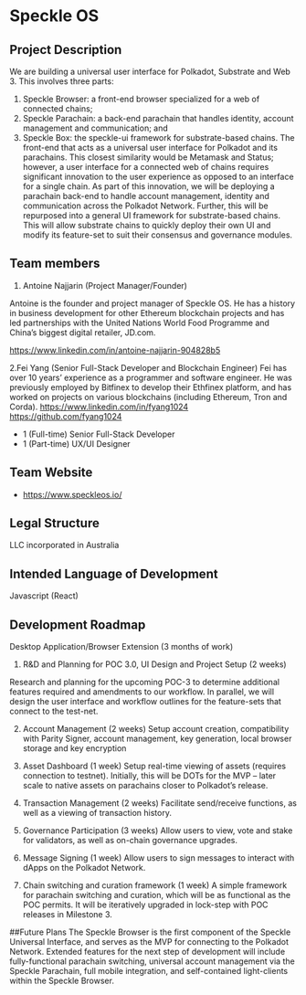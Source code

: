 # Speckle OS

## Project Description

We are building a universal user interface for Polkadot, Substrate and Web 3. This involves three parts:
1.	Speckle Browser: a front-end browser specialized for a web of connected chains;
2.	Speckle Parachain: a back-end parachain that handles identity, account management and communication; and
3.	Speckle Box: the speckle-ui framework for substrate-based chains.
The front-end that acts as a universal user interface for Polkadot and its parachains. This closest similarity would be Metamask and Status; however, a user interface for a connected web of chains requires significant innovation to the user experience as opposed to an interface for a single chain. As part of this innovation, we will be deploying a parachain back-end to handle account management, identity and communication across the Polkadot Network. Further, this will be repurposed into a general UI framework for substrate-based chains. This will allow substrate chains to quickly deploy their own UI and modify its feature-set to suit their consensus and governance modules.

## Team members
1. Antoine Najjarin (Project Manager/Founder)

  Antoine is the founder and project manager of Speckle OS. He has a history in business development for other Ethereum blockchain projects and has led partnerships with the United Nations World Food Programme and China’s biggest digital retailer, JD.com.

  https://www.linkedin.com/in/antoine-najjarin-904828b5

2.Fei Yang (Senior Full-Stack Developer and Blockchain Engineer)
  Fei has over 10 years’ experience as a programmer and software engineer. He was previously employed by Bitfinex to develop their Ethfinex platform, and has worked on projects on various blockchains (including Ethereum, Tron and Corda).
  https://www.linkedin.com/in/fyang1024
  https://github.com/fyang1024

+ 1 (Full-time) Senior Full-Stack Developer
+ 1 (Part-time) UX/UI Designer


## Team Website
* https://www.speckleos.io/

## Legal Structure
LLC incorporated in Australia

## Intended Language of Development
Javascript (React)

## Development Roadmap
Desktop Application/Browser Extension (3 months of work)

1. R&D and Planning for POC 3.0, UI Design and Project Setup (2 weeks)

Research and planning for the upcoming POC-3 to determine additional features required and amendments to our workflow. In parallel, we will design the user interface and workflow outlines for the feature-sets that connect to the test-net.

2. Account Management (2 weeks)
Setup account creation, compatibility with Parity Signer, account management, key generation, local browser storage and key encryption

3. Asset Dashboard (1 week)
Setup real-time viewing of assets (requires connection to testnet). Initially, this will be DOTs for the MVP – later scale to native assets on parachains closer to Polkadot’s release.

4. Transaction Management (2 weeks)
Facilitate send/receive functions, as well as a viewing of transaction history.

5. Governance Participation (3 weeks)
Allow users to view, vote and stake for validators, as well as on-chain governance upgrades.

6. Message Signing (1 week)
Allow users to sign messages to interact with dApps on the Polkadot Network.

7. Chain switching and curation framework (1 week)
A simple framework for parachain switching and curation, which will be as functional as the POC permits. It will be iteratively upgraded in lock-step with POC releases in Milestone 3.

##Future Plans
The Speckle Browser is the first component of the Speckle Universal Interface, and serves as the MVP for connecting to the Polkadot Network. Extended features for the next step of development will include fully-functional parachain switching, universal account management via the Speckle Parachain, full mobile integration, and self-contained light-clients within the Speckle Browser.
